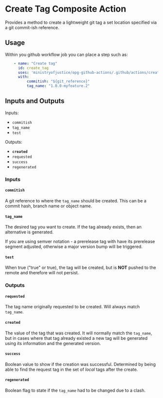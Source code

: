 # Create Tag Composite Action

Provides a method to create a lightweight git tag a set location specified via a git commit-ish reference.

## Usage

Within you github workflow job you can place a step such as:

```yaml
    - name: "Create tag"
      id: create_tag
      uses: 'ministryofjustice/opg-github-actions/.github/actions/create-tag@v2.3.1'
      with:
          commitish: "${git_reference}"
          tag_name: "1.0.0-myfeature.2"
```

## Inputs and Outputs

Inputs:
- `commitish`
- `tag_name`
- `test`

Outputs:
- **`created`**
- `requested`
- `success`
- `regenerated`

### Inputs

#### `commitish`
A git reference to where the `tag_name` should be created. This can be a commit hash, branch name or object name.

#### `tag_name`
The desired tag you want to create. If the tag already exists, then an alternative is generated.

If you are using semver notation - a prerelease tag with have its prerelease segment adjusted, otherwise a major version bump will be triggered.

#### `test`
When true ("true" or true), the tag will be created, but is **NOT** pushed to the remote and therefore will not persist.

### Outputs

#### `requested`
The tag name originally requested to be created. Will always match `tag_name`.

#### `created`
The value of the tag that was created. It will normally match the `tag_name`, but in cases where that tag already existed a new tag will be generated using its information and the generated version.

#### `success`
Boolean value to show if the creation was successful. Determined by being able to find the request tag in the set of *local* tags after the create.

#### `regenerated`
Boolean flag to state if the `tag_name` had to be changed due to a clash.
